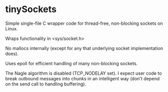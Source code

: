 # tinySockets
Simple single-file C wrapper code for thread-free, non-blocking sockets on Linux.

Wraps functionality in <sys/socket.h>

No mallocs internally (except for any that underlying socket implementation does).

Uses epoll for efficient handling of many non-blocking sockets.


The Nagle algorithm is disabled (TCP_NODELAY set).  I expect user code to break outbound messages into chunks in an intelligent way (don't depend on the send call to handling buffering). 
